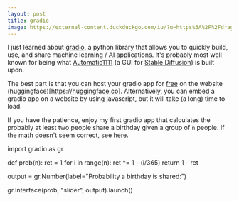 ```yaml
---
layout: post
title: gradio
image: https://external-content.duckduckgo.com/iu/?u=https%3A%2F%2Fdragonforest.in%2Fwp-content%2Fuploads%2F2022%2F12%2Fgradio-930x620.jpg&f=1&nofb=1&ipt=ef2d2bd919fdf571fa6e887e4f56cf72c7927241297e06acaa86909c9f8c87a9&ipo=images
---
```

I just learned about [gradio](https://www.gradio.app/), a python library that allows you to quickly build, use, and share machine learning / AI applications. It's probably most well known for being what [Automatic1111](https://github.com/AUTOMATIC1111/stable-diffusion-webui) (a GUI for [Stable Diffusion](https://stability.ai/stable-image)) is built upon.

The best part is that you can host your gradio app for [free](https://huggingface.co/pricing) on the website (huggingface)[https://huggingface.co]. Alternatively, you can embed a gradio app on a website by using javascript, but it will take (a long) time to load.

If you have the patience, enjoy my first gradio app that calculates the probably at least two people share a birthday given a group of `n` people. If the math doesn't seem correct, see [here](https://en.wikipedia.org/wiki/Birthday_problem).

<script type="module" crossorigin src="https://cdn.jsdelivr.net/npm/@gradio/lite/dist/lite.js"></script>
<link rel="stylesheet" href="https://cdn.jsdelivr.net/npm/@gradio/lite/dist/lite.css" />
<gradio-lite>
import gradio as gr

def prob(n):
	ret = 1
	for i in range(n):
		ret *= 1 - (i/365)
	return 1 - ret

output = gr.Number(label="Probability a birthday is shared:")

gr.Interface(prob, "slider", output).launch()
</gradio-lite>
